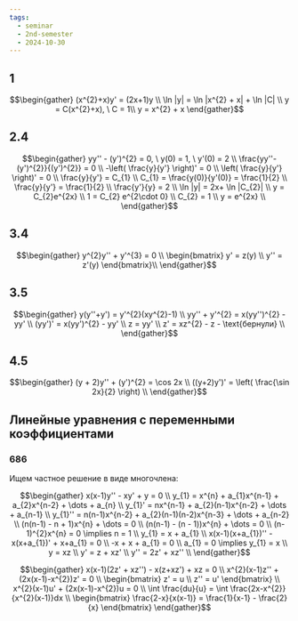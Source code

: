 ```yaml
---
tags:
  - seminar
  - 2nd-semester
  - 2024-10-30
---
```


## 1

$$\begin{gather}
(x^{2}+x)y' = (2x+1)y \\
\ln |y| = \ln |x^{2} + x| + \ln |C| \\
y = C(x^{2}+x), \ C = 1\\
y = x^{2} + x
\end{gather}$$

## 2.4

$$\begin{gather}
yy'' - (y')^{2} = 0, \ y(0) = 1, \ y'(0) = 2 \\
\frac{yy''-(y')^{2}}{(y')^{2}} = 0 \\
-\left( \frac{y}{y'} \right)' = 0 \\
\left( \frac{y}{y'} \right)' = 0 \\
\frac{y}{y'} = C_{1} \\
C_{1} = \frac{y(0)}{y'(0)} = \frac{1}{2} \\
\frac{y}{y'} = \frac{1}{2} \\
\frac{y'}{y} = 2 \\
\ln |y| = 2x+ \ln |C_{2}| \\
y = C_{2}e^{2x} \\
1 = C_{2} e^{2\cdot 0} \\
C_{2} = 1 \\
y = e^{2x} \\
\end{gather}$$

## 3.4

$$\begin{gather}
y^{2}y'' + y'^{3} = 0 \\
\begin{bmatrix}
y' = z(y) \\
y'' = z'(y)
\end{bmatrix}\\
\end{gather}$$

## 3.5

$$\begin{gather}
y(y''+y') = y'^{2}(xy^{2}-1) \\
yy'' + y'^{2} = x(yy'')^{2} - yy' \\
(yy')' = x(yy')^{2} - yy' \\
z = yy' \\
z' = xz^{2} - z - \text{бернули} \\
\end{gather}$$

## 4.5

$$\begin{gather}
(y + 2)y'' + (y')^{2} = \cos 2x \\
((y+2)y')' = \left( \frac{\sin 2x}{2} \right) \\
\end{gather}$$

## Линейные уравнения с переменными коэффициентами

### 686

Ищем частное решение в виде многочлена:

$$\begin{gather}
x(x-1)y'' - xy' + y = 0 \\
y_{1} = x^{n} + a_{1}x^{n-1} + a_{2}x^{n-2} + \dots + a_{n} \\
y_{1}' = nx^{n-1} + a_{2}(n-1)x^{n-2} + \dots + a_{n-1} \\
y_{1}'' = n(n-1)x^{n-2} + a_{2}(n-1)(n-2)x^{n-3} + \dots + a_{n-2} \\
(n(n-1) - n + 1)x^{n} + \dots = 0 \\
(n(n-1) - (n - 1))x^{n} + \dots = 0 \\
(n-1)^{2}x^{n} = 0 \implies n = 1 \\
y_{1} = x + a_{1} \\
x(x-1)(x+a_{1})'' - x(x+a_{1})' + x+a_{1} = 0 \\
-x + x + a_{1} = 0 \\
a_{1} = 0 \implies y_{1} = x \\
y = xz \\
y' = z + xz' \\
y'' = 2z' + xz'' \\
\end{gather}$$

$$\begin{gather}
x(x-1)(2z' + xz'') - x(z+xz') + xz = 0 \\
x^{2}(x-1)z'' + (2x(x-1)-x^{2})z' = 0 \\
\begin{bmatrix}
z' = u \\
z'' = u'
\end{bmatrix} \\
x^{2}(x-1)u' + (2x(x-1)-x^{2})u = 0 \\
\int \frac{du}{u} = \int \frac{2x-x^{2}}{x^{2}(x-1)}dx \\
\begin{bmatrix}
\frac{2-x}{x(x-1)} = \frac{1}{x-1} - \frac{2}{x}
\end{bmatrix}
\end{gather}$$